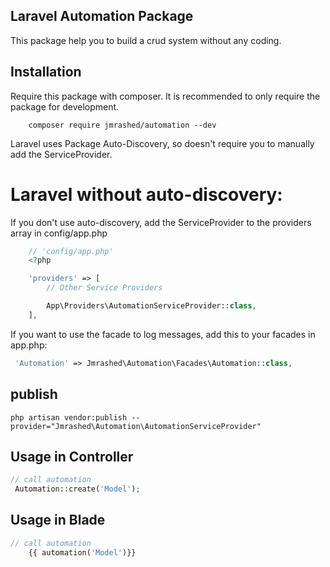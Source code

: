 ## Laravel Automation Package

This package help you to build a crud system without any coding.

## Installation

Require this package with composer. It is recommended to only require the package for development.

```
    composer require jmrashed/automation --dev
```

Laravel uses Package Auto-Discovery, so doesn't require you to manually add the ServiceProvider.

# Laravel without auto-discovery:

If you don't use auto-discovery, add the ServiceProvider to the providers array in config/app.php

```php
    // 'config/app.php'
    <?php

    'providers' => [
        // Other Service Providers

        App\Providers\AutomationServiceProvider::class,
    ],
```

If you want to use the facade to log messages, add this to your facades in app.php:

```php
 'Automation' => Jmrashed\Automation\Facades\Automation::class,
```

## publish

`php artisan vendor:publish --provider="Jmrashed\Automation\AutomationServiceProvider"`

## Usage in Controller

```php
// call automation
 Automation::create('Model');

```

## Usage in Blade

```php
// call automation
    {{ automation('Model')}}
```
